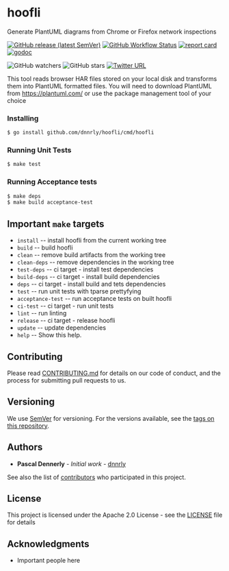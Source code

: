 # hoofli

Generate PlantUML diagrams from Chrome or Firefox network inspections

[![GitHub release (latest SemVer)](https://img.shields.io/github/v/release/dnnrly/hoofli)](https://github.com/dnnrly/hoofli/releases/latest)
[![GitHub Workflow Status](https://img.shields.io/github/workflow/status/dnnrly/hoofli/Release%20workflow)](https://github.com/dnnrly/hoofli/actions?query=workflow%3A%22Release+workflow%22)
[![report card](https://goreportcard.com/badge/github.com/dnnrly/hoofli)](https://goreportcard.com/report/github.com/dnnrly/hoofli)
[![godoc](https://godoc.org/github.com/dnnrly/hoofli?status.svg)](http://godoc.org/github.com/dnnrly/hoofli)

![GitHub watchers](https://img.shields.io/github/watchers/dnnrly/hoofli?style=social)
![GitHub stars](https://img.shields.io/github/stars/dnnrly/hoofli?style=social)
[![Twitter URL](https://img.shields.io/twitter/url?style=social&url=https%3A%2F%2Fgithub.com%2Fdnnrly%2Fhoofli)](https://twitter.com/intent/tweet?url=https://github.com/dnnrly/hoofli)

This tool reads browser HAR files stored on your local disk and transforms them into
PlantUML formatted files. You will need to download PlantUML from https://plantuml.com/
or use the package management tool of your choice

### Installing

```bash
$ go install github.com/dnnrly/hoofli/cmd/hoofli
```

### Running Unit Tests

```bash
$ make test
```

### Running Acceptance tests

```bash
$ make deps
$ make build acceptance-test
```

## Important `make` targets

* `install` -- install hoofli from the current working tree
* `build` -- build hoofli
* `clean` -- remove build artifacts from the working tree
* `clean-deps` -- remove dependencies in the working tree
* `test-deps` -- ci target - install test dependencies
* `build-deps` -- ci target - install build dependencies
* `deps` -- ci target - install build and tets dependencies
* `test` -- run unit tests with tparse prettyfying
* `acceptance-test` -- run acceptance tests on built hoofli
* `ci-test` -- ci target - run unit tests
* `lint` -- run linting
* `release` -- ci target - release hoofli
* `update` -- update dependencies
* `help` -- Show this help.


## Contributing

Please read [CONTRIBUTING.md](CONTRIBUTING.md) for details on our code of conduct, and the process for submitting pull requests to us.

## Versioning

We use [SemVer](http://semver.org/) for versioning. For the versions available, see the [tags on this repository](https://github.com/dnnrly/hoofli/tags). 

## Authors

* **Pascal Dennerly** - *Initial work* - [dnnrly](https://github.com/dnnrly)

See also the list of [contributors](https://github.com/dnnrly/hoofli/contributors) who participated in this project.

## License

This project is licensed under the Apache 2.0 License - see the [LICENSE](LICENSE) file for details

## Acknowledgments

* Important people here

